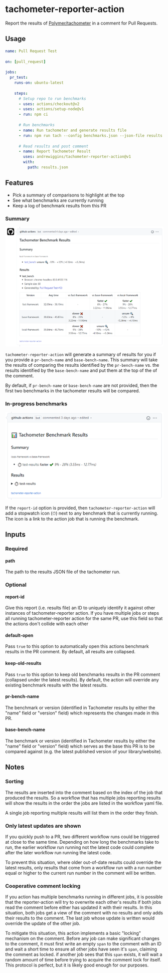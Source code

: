 # tachometer-reporter-action

Report the results of
[Polymer/tachometer](https://github.com/polymer/tachometer) in a comment for
Pull Requests.

## Usage

```yaml
name: Pull Request Test

on: [pull_request]

jobs:
  pr_test:
    runs-on: ubuntu-latest

    steps:
      # Setup repo to run benchmarks
      - uses: actions/checkout@v2
      - uses: actions/setup-node@v1
      - run: npm ci

      # Run benchmarks
      - name: Run tachometer and generate results file
      - run: npm run tach --config benchmarks.json --json-file results.json

      # Read results and post comment
      - name: Report Tachometer Result
        uses: andrewiggins/tachometer-reporter-action@v1
        with:
          path: results.json
```

## Features

- Pick a summary of comparisons to highlight at the top
- See what benchmarks are currently running
- Keep a log of benchmark results from this PR

### Summary

![Picture of a PR comment generated by tachometer-reporter-action](./docs/sample-comment-small.png)

`tachometer-reporter-action` will generate a summary of results for you if you
provide a `pr-bench-name` and `base-bench-name`. This summary will take the
results of comparing the results identified by the `pr-bench-name` vs. the
results identified by the `base-bench-name` and put them at the top of the of
the comment.

By default, if `pr-bench-name` or `base-bench-name` are not provided, then the
first two benchmarks in the tachometer results will be compared.

### In-progress benchmarks

![Picture of a PR comment with icons indicating in progress benchmarks](./docs/in-progress-comment-with-results.png)

If the `report-id` option is provided, then `tachometer-reporter-action` will
add a stopwatch icon (⏱) next to any benchmark that is currently running. The
icon is a link to the action job that is running the benchmark.

## Inputs

### Required

#### path

The path to the results JSON file of the tachometer run.

### Optional

#### report-id

Give this report (i.e. results file) an ID to uniquely identify it against other
instances of tachometer-reporter action. If you have multiple jobs or steps all
running tachometer-reporter action for the same PR, use this field so that the
actions don't collide with each other

#### default-open

Pass `true` to this option to automatically open this actions benchmark results
in the PR comment. By default, all results are collapsed.

#### keep-old-results

Pass `true` to this option to keep old benchmarks results in the PR comment
(collapsed under the latest results). By default, the action will override any
existing benchmark results with the latest results.

#### pr-bench-name

The benchmark or version (identified in Tachometer results by either the "name"
field or "version" field) which represents the changes made in this PR.

#### base-bench-name

The benchmark or version (identified in Tachometer results by either the "name"
field or "version" field) which serves as the base this PR is to be compared
against (e.g. the latest published version of your library/website).

## Notes

### Sorting

The results are inserted into the comment based on the index of the job that
produced the results. So a workflow that has multiple jobs reporting results
will show the results in the order the jobs are listed in the workflow yaml
file.

A single job reporting multiple results will list them in the order they finish.

### Only latest updates are shown

If you quickly push to a PR, two different workflow runs could be triggered at
close to the same time. Depending on how long the benchmarks take to run, the
earlier workflow run running not the latest code could complete after the later
workflow run running the latest code.

To prevent this situation, where older out-of-date results could override the
latest results, only results that come from a workflow run with a run number
equal or higher to the current run number in the comment will be written.

### Cooperative comment locking

If you action has multiple benchmarks running in different jobs, it is possible
that the reporter-action will try to overwrite each other's results if both jobs
read the comment before either has updated it with their results. In this
situation, both jobs get a view of the comment with no results and only adds
their results to the comment. The last job whose update is written would
override the update of the other job.

To mitigate this situation, this action implements a basic "locking" mechanism
on the comment. Before any job can make significant changes to the comment, it
must first write an empty `span` to the comment with an ID and wait a short time
to ensure all other jobs have seen it's `span`, claiming the comment as locked.
if another job sees that this `span` exists, it will wait a random amount of time
before trying to acquire the comment lock for itself. This protocol is perfect,
but it is likely good enough for our purposes.
